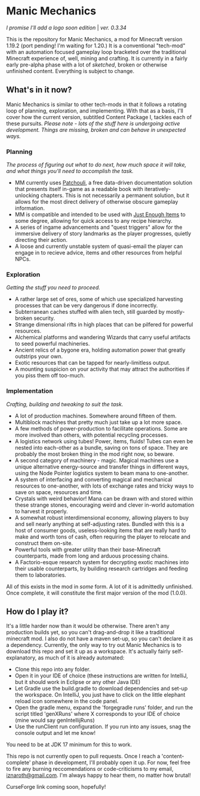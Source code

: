 # Manic Mechanics
*I promise I'll add a logo soon edition* | *ver. 0.3.34*

This is the repository for Manic Mechanics, a mod for Minecraft version 1.19.2 (port pending! I'm waiting for 1.20.) It is a conventional "tech-mod" with an automation focused gameplay loop bracketed over the traditional Minecraft experience of, well, mining and crafting. It is currently in a fairly early pre-alpha phase with a lot of *sketched*, broken or otherwise unfinished content. Everything is subject to change. 

## What's in it now?

Manic Mechanics is similar to other tech-mods in that it follows a rotating loop of planning, exploration, and implementing. With that as a basis, I'll cover how the current version, subtitled Content Package I, tackles each of these pursuits. *Please note - lots of the stuff here is undergoing active development. Things are missing, broken and can behave in unexpected ways.*

### Planning
*The process of figuring out what to do next, how much space it will take, and what things you'll need to accomplish the task.*
- MM currently uses [Patchouli](https://github.com/VazkiiMods/Patchouli), a free data-driven documentation solution that presents itself in-game as a readable book with iteratively-unlocking chapters. This is not necessarily a permanent solution, but it allows for the most direct delivery of otherwise obscure gameplay information.
- MM is compatible and intended to be used with [Just Enough Items](https://github.com/mezz/JustEnoughItems) to some degree, allowing for quick access to any recipe hierarchy. 
- A series of ingame advancements and "quest triggers" allow for the immersive delivery of story landmarks as the player progresses, quietly directing their action.
- A loose and currently unstable system of quasi-email the player can engage in to recieve advice, items and other resources from helpful NPCs. 

### Exploration
*Getting the stuff you need to proceed.*
- A rather large set of ores, some of which use specialized harvesting processes that can be very dangerous if done incorrectly.
- Subterranean caches stuffed with alien tech, still guarded by mostly-broken security.
- Strange dimensional rifts in high places that can be pilfered for powerful resources.
- Alchemical platforms and wandering Wizards that carry useful artifacts to seed powerful machineries. 
- Ancient relics of a bygone era, holding automation power that greatly outstrips your own. 
- Exotic resources that can be tapped for nearly-limitless output. 
- A mounting suspicion on your activity that may attract the authorities if you piss them off too-much. 

### Implementation
*Crafting, building and tweaking to suit the task.*
- A lot of production machines. Somewhere around fifteen of them. 
- Multiblock machines that pretty much just take up a lot more space.
- A few methods of power-production to facilitate operations. Some are more involved than others, with potential recycling processes. 
- A logistics network using tubes! Power, items, fluids! Tubes can even be nested into each-other as a bundle, saving on tons of space. They are probably the most broken thing in the mod right now, so beware.
- A second category of machinery - magic. Magical machines use a unique alternative energy-source and transfer things in different ways, using the Node Pointer logistics system to beam mana to one-another. 
- A system of interfacing and converting magical and mechanical resources to one-another, with lots of exchange rates and tricky ways to save on space, resources and time.
- Crystals with weird behavior! Mana can be drawn with and stored within these strange stones, encouraging weird and clever in-world automation to harvest it properly.
- A somewhat robust interdimensional economy, allowing players to buy and sell nearly anything at self-adjusting rates. Bundled with this is a host of consumer goods, useless-looking items that are really hard to make and worth tons of cash, often requiring the player to relocate and construct them on-site.
- Powerful tools with greater utility than their base-Minecraft counterparts, made from long and arduous processing chains.
- A Factorio-esque research system for decrypting exotic machines into their usable counterparts, by building research cartridges and feeding them to laboratories. 

All of this exists in the mod in *some* form. A lot of it is admittedly unfinished. Once complete, it will constitute the first major version of the mod (1.0.0). 

## How do I play it?
It's a little harder now than it would be otherwise. There aren't any production builds yet, so you can't drag-and-drop it like a traditional minecraft mod. I also do not have a maven set-up, so you can't declare it as a dependency. Currently, the only way to try out Manic Mechanics is to download this repo and set it up as a workspace. It's actually fairly self-explanatory, as much of it is already automated:
- Clone this repo into any folder.
- Open it in your IDE of choice (these instructions are written for IntelliJ, but it should work in Eclipse or any other Java IDE)
- Let Gradle use the build.gradle to download dependencies and set-up the workspace. On IntelliJ, you just have to click on the little elephant reload icon somewhere in the code panel. 
- Open the gradle menu, expand the 'forgegradle runs' folder, and run the script titled 'genXRuns' where X corresponds to your IDE of choice (mine would say genIntellijRuns)
- Use the runClient run configuration. If you run into any issues, snag the console output and let me know!

You need to be at JDK 17 minimum for this to work. 

This repo is not currently open to pull requests. Once I reach a 'content-complete' phase in development, I'll probably open it up. For now, feel free to fire any burning reccomendations or code-criticisms to my email, iznaroth@gmail.com. I'm always happy to hear them, no matter how brutal!

CurseForge link coming soon, hopefully!
